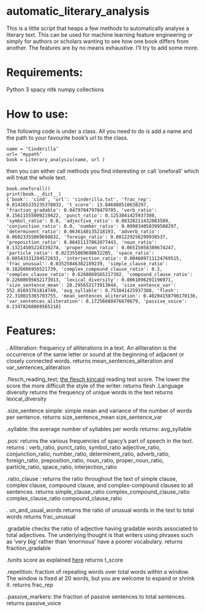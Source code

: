 # automatic_literary_analysis
This is a little script that heaps a few methods to automatically analyse a literary text.
This can be used for machine learning feature engineering or simply for authors or scholars wanting to see how one book differs from another.
The features are by no means exhaustive. I’ll try to add some more.


# Requirements:

Python 3
spacy
nltk
numpy
collections

# How to use:
The following code is under a class. All you need to do is add a name and the path to your favourite book’s url to the class.

```
name = ‘Cinderilla’
url= ‘mypath’
book = Literary_analysis(name, url )

```
then you can either call methods you find interesting or call ‘oneforall’ which will treat the whole text.

```
book.oneforall()
print(book.__dict__)
{'book': 'cind', 'url': 'cinderilla.txt', 'frac_rep': 0.014265335235378032, 't_score': 13.846808510638297, 'fraction_gradable': 0.04797047970479705, 'verb_ratio': 0.15611555009219422, 'punct_ratio': 0.1253841425937308, 'symbol_ratio': 0.0, 'adjective_ratio': 0.08328211432083589, 'conjunction_ratio': 0.0, 'number_ratio': 0.009834050399508297, 'determinent_ratio': 0.0636140135218193, 'adverb_ratio': 0.06023355869698832, 'foreign_ratio': 0.001229256299938537, 'preposition_ratio': 0.08451137062077443, 'noun_ratio': 0.13214505224339274, 'proper_noun_ratio': 0.06515058389674247, 'particle_ratio': 0.023355869698832205, 'space_ratio': 0.08543331284572833, 'interjection_ratio': 0.004609711124769515, 'frac_unusual': 0.03525046382189239, 'simple_clause_ratio': 0.1826086956521739, 'complex_compound_clause_ratio': 0.2, 'complex_clause_ratio': 0.6260869565217392, 'compound_clause_ratio': 0.22608695652173913, 'lexical_diversity': 0.0061096291196971, 'size_sentence_mean': 28.295652173913044, 'size_sentence_var': 552.01693761814749, 'avg_syllable': 0.753841425937308, 'flesh': 22.310015365703755, 'mean_sentences_aliteration': 0.40204158790170136, 'var_sentences_aliteration': 0.17256688476670679, 'passive_voice': 0.23478260869565218}

```

# Features:

. Alliteration: frequency of alliterations in a text. An alliteration is the occurrence of the same letter or sound at the beginning of adjacent or closely connected words.
returns mean_sentences_aliteration  and  var_sentences_aliteration

.flesch_reading_test; [the flesch kincaid](https://en.wikipedia.org/wiki/Flesch%E2%80%93Kincaid_readability_tests) reading test score. The lower the score the more difficult the style of the writer.
returns flesh
.Language diversity returns the frequency of unique words in the text
returns lexical_diversity

.size_sentence simple: simple mean and variance of the number of words per sentence.
returns size_sentence_mean
size_sentence_var

.syllable: the average number of syllables per words
returns: avg_syllable

.pos: returns the various frequencies of spacy’s part of speech in the text.
returns : verb_ratio,
punct_ratio,
symbol_ratio adjective_ratio,
conjunction_ratio,
number_ratio,
determinent_ratio,
adverb_ratio,
foreign_ratio,
preposition_ratio,
noun_ratio,
proper_noun_ratio,
particle_ratio,
space_ratio,
interjection_ratio

.ratio_clause : returns the ratio throughout the text of simple clause, complex clause, compound clause, and complex-compound clauses to all sentences.
returns simple_clause_ratio
complex_compound_clause_ratio
complex_clause_ratio
compound_clause_ratio

. un_and_usual_words returns the ratio of unusual words in the text to total words
returns frac_unusual

.gradable checks the ratio of adjective having gradable words associated to total adjectives. The underlying thought is that writers using phrases such as ‘very big’ rather than ‘enormous’ have a poorer vocabulary.
returns fraction_gradable

.tunits score as explained [here]( https://en.wikipedia.org/wiki/T-unit)
returns t_score

.repetition: fraction of repeating words over total words within a window. The window is fixed at 20 words, but you are welcome to expand or shrink it.
returns frac_rep

.passive_markers: the fraction of passive sentences to total sentences.
returns passive_voice
